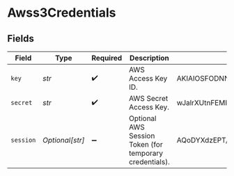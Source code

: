# Awss3Credentials


## Fields

| Field                                                   | Type                                                    | Required                                                | Description                                             | Example                                                 |
| ------------------------------------------------------- | ------------------------------------------------------- | ------------------------------------------------------- | ------------------------------------------------------- | ------------------------------------------------------- |
| `key`                                                   | *str*                                                   | :heavy_check_mark:                                      | AWS Access Key ID.                                      | AKIAIOSFODNN7EXAMPLE                                    |
| `secret`                                                | *str*                                                   | :heavy_check_mark:                                      | AWS Secret Access Key.                                  | wJalrXUtnFEMI/K7MDENG/bPxRfiCYEXAMPLEKEY                |
| `session`                                               | *Optional[str]*                                         | :heavy_minus_sign:                                      | Optional AWS Session Token (for temporary credentials). | AQoDYXdzEPT//////////wEXAMPLE...                        |